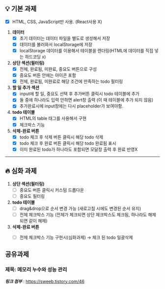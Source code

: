 ## 💡 기본 과제
   - [x] HTML, CSS, JavaScript만 사용. (React사용 X)

1. **데이터**
   - [x] 초기 데이터는 데이터 파일을 별도로 생성해서 저장
   - [x] 데이터를 불러와서 localStorage에 저장
   - [x] localStorage 데이터를 이용해서 테이블을 렌더링(HTML에 데이터를 직접 넣는 하드코딩 x)

2. **상단 섹션(필터링)**
   - [x] 전체, 완료됨, 미완료, 중요도 버튼으로 구성
   - [x] 중요도 버튼 안에는 아이콘 포함
   - [x] 전체, 완료됨, 미완료로 해당 조건에 만족하는 todo 필터링
   
3. **할 일 추가 섹션**
   - [x] input에 할 일, 중요도 선택 후 추가버튼 클릭시 todo 테이블에 추가
   - [x] 둘 중에 하나라도 입력 안하면 alert창 출력 (이 때 테이블에 추가 되지 않음)
   - [x] 추가완료시에 input창에는 다시 placeholder가 보여야함.
   
4. **todo 테이블**
   - [x] HTML의 table 태그를 사용해서 구현
   - [x] 체크박스 기능
   
5. **삭제-완료 버튼**
   - [x] todo 체크 후 삭제 버튼 클릭시 해당 todo 삭제
   - [x] todo 체크 후 완료 버튼 클릭시 해당 todo 완료됨 표시
   - [x] 이미 완료된 todo가 하나라도 포함되면 모달창 출력 후 완료 반영X

---

## 🔥 심화 과제

1. **상단 섹션(필터링)**
   - [ ] 중요도 버튼 클릭시 커스텀 드롭다운
   - [ ] 중요도 필터링
   
2. **todo 테이블**
   - [ ] drag&drop으로 순서 변경 가능 (새로고침 시에도 변경된 순서 유지)
   - [ ] 전체 체크박스 기능 (전체가 체크되면 상단 체크박스도 체크됨, 하나라도 해제되면 같이 해제)

3. **삭제-완료 버튼**
   - [ ] 전체 체크박스 기능 구현시(심화과제) → 체크 된 todo 일괄삭제
   

## 공유과제

### 제목: 메모리 누수와 성능 관리

**_링크 첨부_** : https://sweeb.tistory.com/46
